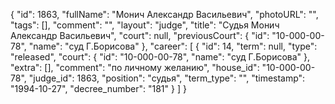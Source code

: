 {
    "id": 1863,
    "fullName": "Монич Александр Васильевич",
    "photoURL": "",
    "tags": [],
    "comment": "",
    "layout": "judge",
    "title": "Судья Монич Александр Васильевич",
    "court": null,
    "previousCourt": {
        "id": "10-000-00-78",
        "name": "суд Г.Борисова"
    },
    "career": [
        {
            "id": 14,
            "term": null,
            "type": "released",
            "court": {
                "id": "10-000-00-78",
                "name": "суд Г.Борисова"
            },
            "extra": [],
            "comment": "по личному желанию",
            "house_id": "10-000-00-78",
            "judge_id": 1863,
            "position": "судья",
            "term_type": "",
            "timestamp": "1994-10-27",
            "decree_number": "181"
        }
    ]
}